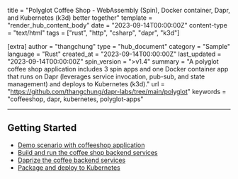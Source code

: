 title = "Polyglot Coffee Shop - WebAssembly (Spin), Docker container, Dapr, and Kubernetes (k3d) better together"
template = "render_hub_content_body"
date = "2023-09-14T00:00:00Z"
content-type = "text/html"
tags = ["rust", "http", "csharp", "dapr", "k3d"]

[extra]
author = "thangchung"
type = "hub_document"
category = "Sample"
language = "Rust"
created_at = "2023-09-14T00:00:00Z"
last_updated = "2023-09-14T00:00:00Z"
spin_version = ">v1.4"
summary =  "A polyglot coffee shop application includes 3 spin apps and one Docker container app that runs on Dapr (leverages service invocation, pub-sub, and state management) and deploys to Kubernetes (k3d)."
url = "https://github.com/thangchung/dapr-labs/tree/main/polyglot"
keywords = "coffeeshop, dapr, kubernetes, polyglot-apps"

---

## Getting Started

- [Demo scenario with coffeeshop application](https://dev.to/thangchung/webassembly-docker-container-dapr-and-kubernetes-better-together-part-1-demo-scenario-with-coffeeshop-application-28i2)
- [Build and run the coffee shop backend services](https://dev.to/thangchung/webassembly-docker-container-dapr-and-kubernetes-better-together-part-2-build-and-run-the-coffee-shop-backend-services-3c0e)
- [Daprize the coffee backend services](https://dev.to/thangchung/webassembly-docker-container-dapr-and-kubernetes-better-together-part-3-daprize-the-coffee-backend-services-239n)
- [Package and deploy to Kubernetes](https://dev.to/thangchung/webassembly-docker-container-dapr-and-kubernetes-better-together-part-4-package-and-deploy-to-kubernetes-4bi8)

